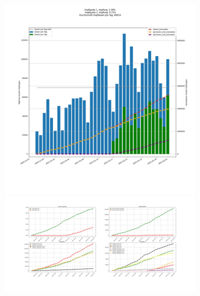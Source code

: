 <img src="Impfungen-Corona-01.jpg" alt="Corona-1" title="optionaler Titel" />
<img src="Impfungen-Corona-02.jpg" alt="Corona-1" title="optionaler Titel" />
